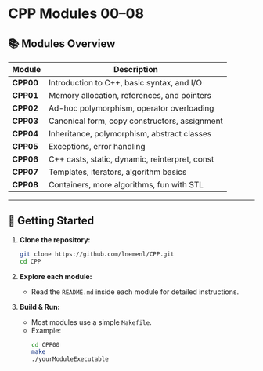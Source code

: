 # CPP Modules 00–08

## 📚 Modules Overview

| Module   | Description                                      |
|----------|--------------------------------------------------|
| **CPP00** | Introduction to C++, basic syntax, and I/O       |
| **CPP01** | Memory allocation, references, and pointers      |
| **CPP02** | Ad-hoc polymorphism, operator overloading        |
| **CPP03** | Canonical form, copy constructors, assignment    |
| **CPP04** | Inheritance, polymorphism, abstract classes      |
| **CPP05** | Exceptions, error handling                       |
| **CPP06** | C++ casts, static, dynamic, reinterpret, const   |
| **CPP07** | Templates, iterators, algorithm basics           |
| **CPP08** | Containers, more algorithms, fun with STL        |

---

## 🚀 Getting Started

1. **Clone the repository:**
   ```bash
   git clone https://github.com/lnemenl/CPP.git
   cd CPP
   ```

2. **Explore each module:**
   - Read the `README.md` inside each module for detailed instructions.

3. **Build & Run:**
   - Most modules use a simple `Makefile`.
   - Example:
     ```bash
     cd CPP00
     make
     ./yourModuleExecutable
     ```
